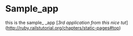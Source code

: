 # Sample_app

this is the sample_ _app
[*3rd application from this nice tut*] (http://ruby.railstutorial.org/chapters/static-pages#top)